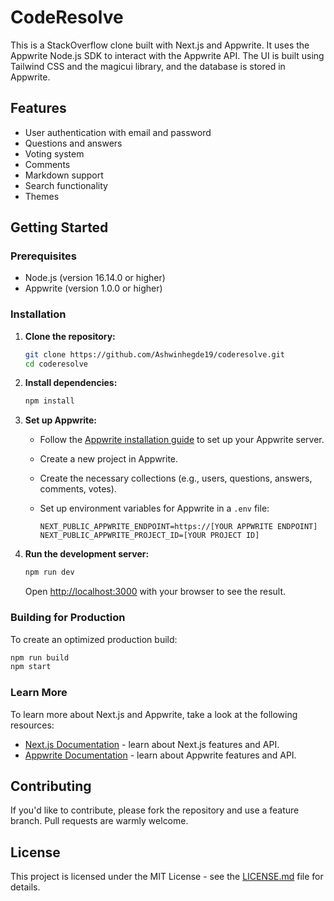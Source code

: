
# CodeResolve

This is a StackOverflow clone built with Next.js and Appwrite. It uses the Appwrite Node.js SDK to interact with the Appwrite API. The UI is built using Tailwind CSS and the magicui library, and the database is stored in Appwrite.

## Features

- User authentication with email and password
- Questions and answers
- Voting system
- Comments
- Markdown support
- Search functionality
- Themes

## Getting Started

### Prerequisites

- Node.js (version 16.14.0 or higher)
- Appwrite (version 1.0.0 or higher)

### Installation

1. **Clone the repository:**

   ```bash
   git clone https://github.com/Ashwinhegde19/coderesolve.git
   cd coderesolve
   ```

2. **Install dependencies:**

   ```bash
   npm install
   ```

3. **Set up Appwrite:**

   - Follow the [Appwrite installation guide](https://appwrite.io/docs/installation) to set up your Appwrite server.
   - Create a new project in Appwrite.
   - Create the necessary collections (e.g., users, questions, answers, comments, votes).
   - Set up environment variables for Appwrite in a `.env` file:

     ```env
     NEXT_PUBLIC_APPWRITE_ENDPOINT=https://[YOUR APPWRITE ENDPOINT]
     NEXT_PUBLIC_APPWRITE_PROJECT_ID=[YOUR PROJECT ID]
     ```

4. **Run the development server:**

   ```bash
   npm run dev
   ```

   Open [http://localhost:3000](http://localhost:3000) with your browser to see the result.

### Building for Production

To create an optimized production build:

```bash
npm run build
npm start
```

### Learn More

To learn more about Next.js and Appwrite, take a look at the following resources:

- [Next.js Documentation](https://nextjs.org/docs) - learn about Next.js features and API.
- [Appwrite Documentation](https://appwrite.io/docs) - learn about Appwrite features and API.

## Contributing

If you'd like to contribute, please fork the repository and use a feature branch. Pull requests are warmly welcome.

## License

This project is licensed under the MIT License - see the [LICENSE.md](LICENSE.md) file for details.
```

